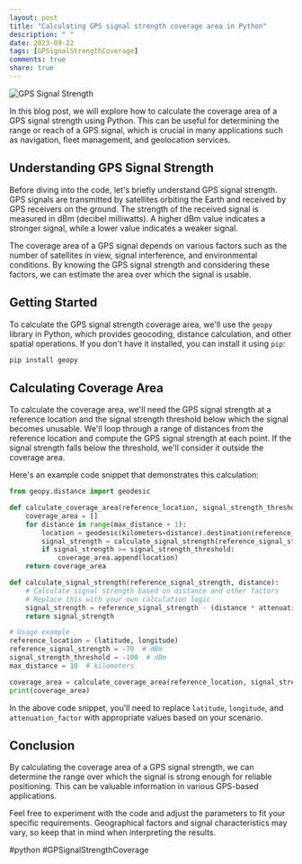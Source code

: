 ```yaml
---
layout: post
title: "Calculating GPS signal strength coverage area in Python"
description: " "
date: 2023-09-22
tags: [GPSignalStrengthCoverage]
comments: true
share: true
---
```


![GPS Signal Strength](https://example.com/gps-signal.jpg)

In this blog post, we will explore how to calculate the coverage area of a GPS signal strength using Python. This can be useful for determining the range or reach of a GPS signal, which is crucial in many applications such as navigation, fleet management, and geolocation services.

## Understanding GPS Signal Strength

Before diving into the code, let's briefly understand GPS signal strength. GPS signals are transmitted by satellites orbiting the Earth and received by GPS receivers on the ground. The strength of the received signal is measured in dBm (decibel milliwatts). A higher dBm value indicates a stronger signal, while a lower value indicates a weaker signal.

The coverage area of a GPS signal depends on various factors such as the number of satellites in view, signal interference, and environmental conditions. By knowing the GPS signal strength and considering these factors, we can estimate the area over which the signal is usable.

## Getting Started

To calculate the GPS signal strength coverage area, we'll use the `geopy` library in Python, which provides geocoding, distance calculation, and other spatial operations. If you don't have it installed, you can install it using `pip`:

```python
pip install geopy
```

## Calculating Coverage Area

To calculate the coverage area, we'll need the GPS signal strength at a reference location and the signal strength threshold below which the signal becomes unusable. We'll loop through a range of distances from the reference location and compute the GPS signal strength at each point. If the signal strength falls below the threshold, we'll consider it outside the coverage area.

Here's an example code snippet that demonstrates this calculation:

```python
from geopy.distance import geodesic

def calculate_coverage_area(reference_location, signal_strength_threshold, max_distance):
    coverage_area = []
    for distance in range(max_distance + 1):
        location = geodesic(kilometers=distance).destination(reference_location, 0)
        signal_strength = calculate_signal_strength(reference_signal_strength, distance)
        if signal_strength >= signal_strength_threshold:
            coverage_area.append(location)
    return coverage_area

def calculate_signal_strength(reference_signal_strength, distance):
    # Calculate signal strength based on distance and other factors
    # Replace this with your own calculation logic
    signal_strength = reference_signal_strength - (distance * attenuation_factor)
    return signal_strength

# Usage example
reference_location = (latitude, longitude)
reference_signal_strength = -70  # dBm
signal_strength_threshold = -100  # dBm
max_distance = 10  # kilometers

coverage_area = calculate_coverage_area(reference_location, signal_strength_threshold, max_distance)
print(coverage_area)
```

In the above code snippet, you'll need to replace `latitude`, `longitude`, and `attenuation_factor` with appropriate values based on your scenario.

## Conclusion

By calculating the coverage area of a GPS signal strength, we can determine the range over which the signal is strong enough for reliable positioning. This can be valuable information in various GPS-based applications.

Feel free to experiment with the code and adjust the parameters to fit your specific requirements. Geographical factors and signal characteristics may vary, so keep that in mind when interpreting the results.

#python #GPSignalStrengthCoverage